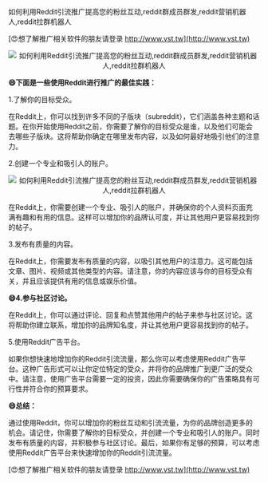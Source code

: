 如何利用Reddit引流推广提高您的粉丝互动,reddit群成员群发,reddit营销机器人,reddit拉群机器人

[😍想了解推广相关软件的朋友请登录 http://www.vst.tw](http://www.vst.tw)

 <center><img src="https://vst.tw/MP4/tuiguang/png/3.png" alt="如何利用Reddit引流推广提高您的粉丝互动,reddit群成员群发,reddit营销机器人,reddit拉群机器人"></center>

**😄下面是一些使用Reddit进行推广的最佳实践：**

1.了解你的目标受众。

在Reddit上，你可以找到许多不同的子版块（subreddit），它们涵盖各种主题和话题。在你开始使用Reddit之前，你需要了解你的目标受众是谁，以及他们可能会去哪些子版块。这将帮助你确定在哪里发布内容，以及如何最好地吸引他们的注意力。

2.创建一个专业和吸引人的账户。

 <center><img src="https://vst.tw/MP4/tuiguang/png/7.png" alt="如何利用Reddit引流推广提高您的粉丝互动,reddit群成员群发,reddit营销机器人,reddit拉群机器人"></center>

在Reddit上，你需要创建一个专业、吸引人的账户，并确保你的个人资料页面充满有趣和有用的信息。这样可以增加你的品牌认可度，并让其他用户更容易找到你的帖子。

3.发布有质量的内容。

在Reddit上，你需要发布有质量的内容，以吸引其他用户的注意力。这可能包括文章、图片、视频或其他类型的内容。请注意，你的内容应该与你的目标受众有关，并且应该提供有用的信息或娱乐价值。

**😄4.参与社区讨论。**

在Reddit上，你可以通过评论、回复和点赞其他用户的帖子来参与社区讨论。这将帮助你建立联系，增加你的品牌知名度，并让其他用户更容易找到你的帖子。

5.使用Reddit广告平台。

如果你想快速地增加你的Reddit引流流量，那么你可以考虑使用Reddit广告平台。这种广告形式可以让你定位特定的受众，并将你的品牌推广到更广泛的受众中。请注意，使用广告平台需要一定的投资，因此你需要确保你的广告策略具有可行性并符合你的预算要求。

**😄总结：**

通过使用Reddit，你可以增加你的粉丝互动和引流流量，为你的品牌创造更多的机会。请记住，你需要了解你的目标受众，并创建一个专业和吸引人的账户。同时发布有质量的内容，并积极参与社区讨论。最后，如果你有足够的预算，可以考虑使用Reddit广告平台来快速增加你的Reddit引流流量。

[😍想了解推广相关软件的朋友请登录 http://www.vst.tw](http://www.vst.tw)



